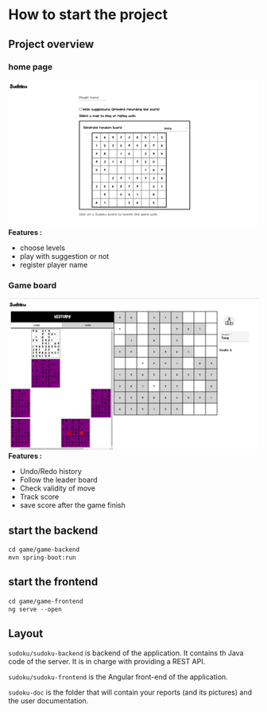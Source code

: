 # How to start the project

## Project overview

### home page 
![](/images/homepage.png)
**Features :**
+ choose levels
+ play with suggestion or not
+ register player name

### Game board
![](/images/board.png)
**Features :**
+ Undo/Redo history 
+ Follow the leader board
+ Check validity of move
+ Track score 
+ save score after the game finish


## start the backend 
```
cd game/game-backend
mvn spring-boot:run
```

## start the frontend
```
cd game/game-frontend
ng serve --open
```
## Layout

`sudoku/sudoku-backend` is backend of the application. It contains th Java code of the server.
It is in charge with providing a REST API.

`sudoku/sudoku-frontend` is the Angular front-end of the application.

`sudoku-doc` is the folder that will contain your reports (and its pictures) and the user documentation.


